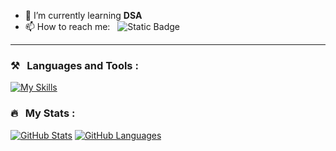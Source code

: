 

- 🌱 I’m currently learning **DSA**
- 📫 How to reach me: &nbsp; ![Static Badge](https://img.shields.io/badge/Pramay-Wankhade?style=flat&logo=LinkedIn&logoColor=white&labelColor=blue&color=blue&link=[https%3A%2F%2Fwww.linkedin.com%2Fin%2Fpramaywankhade%2F](https://www.linkedin.com/in/pramaywankhade/))



---
   ### ⚒️ &nbsp; Languages and Tools :


[![My Skills](https://skillicons.dev/icons?i=cpp,c,git&perline=8)](https://skillicons.dev)

### 🔥 &nbsp; My Stats :

[![GitHub Stats](https://github-readme-stats.vercel.app/api?username=pramay88&hide=issues&show_icons=true&hide_border=true&theme=github_dark&count_private=true)](https://github.com/anuraghazra/github-readme-stats)
[![GitHub Languages](https://github-readme-stats.vercel.app/api/top-langs/?username=pramay88&size_weight=1&count_weight=0&includeForks=true&layout=compact&hide_border=true&langs_count=8&theme=github_dark)](https://github.com/anuraghazra/github-readme-stats)
